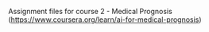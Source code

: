Assignment files for course 2 - Medical Prognosis (https://www.coursera.org/learn/ai-for-medical-prognosis)
